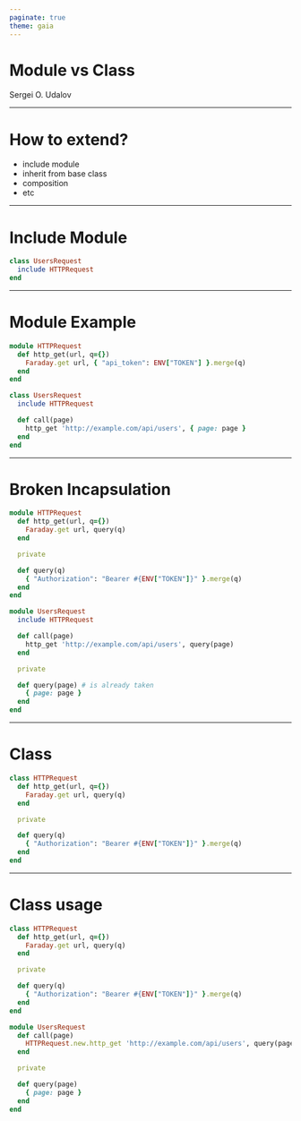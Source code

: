 ```yaml
---
paginate: true
theme: gaia
---
```

<style>
  section {
    background: white;
  }
</style>

<!--
_paginate: false
_class: lead
-->


# Module vs Class

Sergei O. Udalov

---


# How to extend?

* include module
* inherit from base class
* composition
* etc

---

# Include Module

```ruby
class UsersRequest
  include HTTPRequest
end
```

---

# Module Example

```ruby
module HTTPRequest
  def http_get(url, q={})
    Faraday.get url, { "api_token": ENV["TOKEN"] }.merge(q)
  end
end

class UsersRequest
  include HTTPRequest

  def call(page)
    http_get 'http://example.com/api/users', { page: page }
  end
end
```

---

# Broken Incapsulation

```ruby
module HTTPRequest
  def http_get(url, q={})
    Faraday.get url, query(q)
  end

  private

  def query(q)
    { "Authorization": "Bearer #{ENV["TOKEN"]}" }.merge(q)
  end
end

module UsersRequest
  include HTTPRequest

  def call(page)
    http_get 'http://example.com/api/users', query(page)
  end

  private

  def query(page) # is already taken
    { page: page }
  end
end
```

---

# Class


```ruby
class HTTPRequest
  def http_get(url, q={})
    Faraday.get url, query(q)
  end

  private

  def query(q)
    { "Authorization": "Bearer #{ENV["TOKEN"]}" }.merge(q)
  end
end
```

---

# Class usage

```ruby
class HTTPRequest
  def http_get(url, q={})
    Faraday.get url, query(q)
  end

  private

  def query(q)
    { "Authorization": "Bearer #{ENV["TOKEN"]}" }.merge(q)
  end
end

module UsersRequest
  def call(page)
    HTTPRequest.new.http_get 'http://example.com/api/users', query(page)
  end

  private

  def query(page)
    { page: page }
  end
end
```
